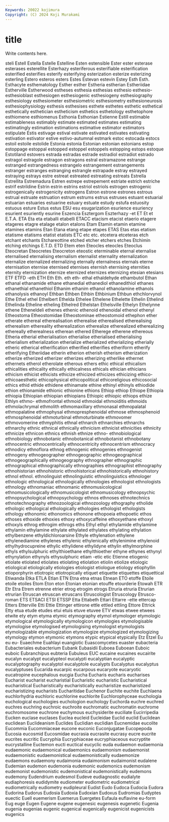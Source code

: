 ```yaml
---
Keywords: 20022 kojimura
Copyright: (C) 2024 Koji Murakami
---
```


# title

Write contents here.



steli Estell Estella Estelle Estelline Esten estensible Ester ester esterase
esterases esterellite Esterhazy esteriferous esterifiable esterification esterified esterifies esterify esterifying
esterization esterize esterizing esterling Estero esteros esters Estes Estevan estevin
Estey Esth Esth. Esthacyte esthematology Esther esther Estheria estherian Estheriidae
Estherville Estherwood estheses esthesia esthesias esthesio esthesio- esthesioblast esthesiogen esthesiogenic
esthesiogeny esthesiography esthesiology esthesiometer esthesiometric esthesiometry esthesioneurosis esthesiophysiology esthesis esthesises
esthete esthetes esthetic esthetical esthetically esthetician estheticism esthetics esthetology esthetophore
esthiomene esthiomenus Esthonia Esthonian Estienne Estill estimable estimableness estimably estimate
estimated estimates estimating estimatingly estimation estimations estimative estimator estimators estipulate
Estis estivage estival estivate estivated estivates estivating estivation estivator estive
estivo-autumnal estmark estoc estocada estocs estoil estoile estolide Estonia estonia
Estonian estonian estonians estop estoppage estoppal estopped estoppel estoppels estopping
estops estoque Estotiland estovers estrada estradas estrade estradiol estradiot estrado
estragol estragole estragon estragons estral estramazone estrange estranged estrangedness estrangelo
estrangement estrangements estranger estranges estranging estrangle estrapade estray estrayed estraying
estrays estre estreat estreated estreating estreats Estrella Estrellita Estremadura Estren
estrepe estrepement estriate estrich estriche estrif estrildine Estrin estrin estrins
estriol estriols estrogen estrogenic estrogenically estrogenicity estrogens Estron estrone estrones
estrous estrual estruate estruation estrum estrums estrus estruses estuant estuarial
estuarian estuaries estuarine estuary estuate estudy estufa estuosity estuous esture
Estus estus ESU esu esugarization esurience esuriency esurient esuriently esurine
Eszencia Esztergom Eszterhazy -et ET Et et E.T.A. ETA Eta
eta etaballi etabelli ETACC etacism etacist etaerio etagere etageres etagre
etalage etalon etalons Etam Etamin etamin etamine etamines etamins Etan
Etana etang etape etapes ETAS Etas etas etatism etatisme etatisms
etatist etatists ETC etc etc. etcetera etceteras etch etchant etchants
Etchareottine etched etcher etchers etches Etchimin etching etchings E.T.D. ETD
Etem eten Eteocles eteocles Eteoclus Eteocretan Eteocretes Eteocreton eteostic eterminable
eternal eternalise eternalised eternalising eternalism eternalist eternality eternalization eternalize eternalized
eternalizing eternally eternalness eternals eterne eternisation eternise eternised eternises eternish
eternising eternities eternity eternization eternize eternized eternizes eternizing etesian etesians
ETF ETFD -eth ETH Eth Eth. eth eth- ethal ethaldehyde
ethambutol Ethan ethanal ethanamide ethane ethanedial ethanediol ethanedithiol ethanes ethanethial
ethanethiol Ethanim ethanim ethanol ethanolamine ethanols ethanolysis ethanoyl Ethban Ethben
Ethbin Ethbinium Ethbun ethchlorvynol Ethe Ethel ethel Ethelbert Ethelda Ethelee
Ethelene Ethelette Ethelin Ethelind Ethelinda Etheline etheling Ethelred Ethelstan Ethelsville
Ethelyn Ethelynne ethene Etheneldeli ethenes ethenic ethenoid ethenoidal ethenol ethenyl
Etheostoma Etheostomidae Etheostominae etheostomoid ethephon ether etherate ethereal etherealisation etherealise
etherealised etherealising etherealism ethereality etherealization etherealize etherealized etherealizing ethereally etherealness
etherean ethered Etherege etherene ethereous Etheria etherial etherialisation etherialise etherialised
etherialising etherialism etherialization etherialize etherialized etherializing etherially etheric etherical etherification
etherified etherifies etheriform etherify etherifying Etheriidae etherin etherion etherish etherism
etherization etherize etherized etherizer etherizes etherizing etherlike ethernet ethernets etherol
etherolate etherous ethers ethic ethical ethicalism ethicalities ethicality ethically ethicalness
ethicals ethician ethicians ethicism ethicist ethicists ethicize ethicized ethicizes ethicizing
ethico- ethicoaesthetic ethicophysical ethicopolitical ethicoreligious ethicosocial ethics ethid ethide ethidene
ethinamate ethine ethinyl ethinyls ethiodide ethion ethionamide ethionic ethionine ethions
Ethiop ethiop Ethiope Ethiopia ethiopia Ethiopian ethiopian ethiopians Ethiopic ethiopic
ethiops ethize Ethlyn ethmo- ethmofrontal ethmoid ethmoidal ethmoiditis ethmoids ethmolachrymal
ethmolith ethmomaxillary ethmonasal ethmopalatal ethmopalatine ethmophysal ethmopresphenoidal ethmose ethmosphenoid ethmosphenoidal
ethmoturbinal ethmoturbinate ethmovomer ethmovomerine ethmyphitis ethnal ethnarch ethnarchies ethnarchs ethnarchy
ethnic ethnical ethnically ethnicism ethnicist ethnicities ethnicity ethnicize ethnicon ethnics
ethnish ethnize ethno- ethnobiological ethnobiology ethnobotanic ethnobotanical ethnobotanist ethnobotany ethnocentric
ethnocentrically ethnocentricity ethnocentrism ethnocracy ethnodicy ethnoflora ethnog ethnogenic ethnogenies ethnogenist
ethnogeny ethnogeographer ethnogeographic ethnogeographical ethnogeographically ethnogeography ethnographer ethnographic ethnographical ethnographically
ethnographies ethnographist ethnography ethnohistorian ethnohistoric ethnohistorical ethnohistorically ethnohistory ethnol ethnol.
ethnolinguist ethnolinguistic ethnolinguistics ethnologer ethnologic ethnological ethnologically ethnologies ethnologist ethnologists
ethnology ethnomaniac ethnomanic ethnomusicological ethnomusicologically ethnomusicologist ethnomusicology ethnopsychic ethnopsychological ethnopsychology
ethnos ethnoses ethnotechnics ethnotechnography ethnozoological ethnozoology ethography etholide ethologic ethological
ethologically ethologies ethologist ethologists ethology ethonomic ethonomics ethonone ethopoeia ethopoetic
ethos ethoses ethoxide ethoxies ethoxy ethoxycaffeine ethoxyethane ethoxyl ethoxyls ethrog
ethrogim ethrogs eths Ethyl ethyl ethylamide ethylamime ethylamin ethylamine ethylate
ethylated ethylates ethylating ethylation ethylbenzene ethyldichloroarsine Ethyle ethylenation ethylene ethylenediamine
ethylenes ethylenic ethylenically ethylenimine ethylenoid ethylhydrocupreine ethylic ethylidene ethylidyne ethylin
ethylmorphine ethyls ethylsulphuric ethylthioethane ethylthioether ethyne ethynes ethynyl ethynylation ethynyls
ethysulphuric etiam -etic etic Etienne etiogenic etiolate etiolated etiolates etiolating
etiolation etiolin etiolize etiologic etiological etiologically etiologies etiologist etiologue etiology
etiophyllin etioporphyrin etiotropic etiotropically etiquet etiquette etiquettes etiquettical Etiwanda Etka
ETLA Etlan ETN Etna etna etnas Etnean ETO etoffe Etoile
etoile etoiles Etom Eton eton Etonian etonian etouffe etourderie Etowah
ETR Etr Etra Etrem etrenne etrier etrog etrogim etrogs Etruria
etruria Etrurian etrurian Etruscan etruscan etruscans Etruscologist Etruscology Etrusco-roman ETS
ETSACI ETSI ETSSP Etta Ettabeth Ettari Ettarre -ette ettercap Etters
Etterville Etti Ettie Ettinger ettirone ettle ettled ettling Ettore Ettrick
Etty etua etude etudes etui etuis etuve etuvee ETV etwas
etwee etwees etwite ety etym etyma etymic etymography etymol etymologer
etymologic etymological etymologically etymologicon etymologies etymologisable etymologise etymologised etymologising etymologist
etymologists etymologizable etymologization etymologize etymologized etymologizing etymology etymon etymonic etymons
etypic etypical etypically Etz Etzel Eu eu eu- Euaechme Euahlayi
euangiotic Euascomycetes euaster eubacteria Eubacteriales eubacterium Eubank Eubasidii Euboea Euboean
Euboic euboic Eubranchipus eubteria Eubuleus EUC eucaine eucaines eucairite eucalyn
eucalypt eucalypteol eucalypti eucalyptian eucalyptic eucalyptography eucalyptol eucalyptole eucalypts Eucalyptus
eucalyptus eucalyptuses Eucarida eucarpic eucarpous eucaryote eucaryotic eucatropine eucephalous eucgia
Eucha Eucharis eucharis eucharises Eucharist eucharist eucharistial Eucharistic eucharistic Eucharistical
eucharistical Eucharistically eucharistically eucharistize eucharistized eucharistizing eucharists Eucharitidae Euchenor Euchite
euchite Euchlaena euchlorhydria euchloric euchlorine euchlorite Euchlorophyceae euchologia euchological euchologies
euchologion euchology Euchorda euchre euchred euchres euchring euchroic euchroite euchromatic
euchromatin euchrome euchromosome euchrone euchymous euchysiderite euciliate Eucirripedia Eucken euclase
euclases Euclea eucleid Eucleidae Euclid euclid Euclidean euclidean Euclideanism Euclides
Euclidian euclidian Eucnemidae eucolite Eucommia Eucommiaceae eucone euconic Euconjugatae Eucopepoda
Eucosia eucosmid Eucosmidae eucrasia eucrasite eucrasy eucre eucrite eucrites eucritic
Eucryphia Eucryphiaceae eucryphiaceous eucryptite eucrystalline Euctemon eucti euctical eucyclic euda
eudaemon eudaemonia eudaemonic eudaemonical eudaemonics eudaemonism eudaemonist eudaemonistic eudaemonistical eudaemonistically
eudaemonize eudaemons eudaemony eudaimonia eudaimonism eudaimonist eudalene Eudemian eudemon eudemonia
eudemonic eudemonics eudemonism eudemonist eudemonistic eudemonistical eudemonistically eudemons eudemony Eudendrium
eudesmol Eudeve eudiagnostic eudialyte eudiaphoresis eudidymite eudiometer eudiometric eudiometrical eudiometrically
eudiometry eudipleural Eudist Eudo Eudoca Eudocia Eudora Eudorina Eudorus Eudosia
Eudoxia Eudoxian Eudoxus Eudromias Eudyptes euectic Euell euemerism Euemerus Euergetes
Eufaula euflavine eu-form Eug euge Eugen Eugene eugene eugenesic eugenesis
eugenetic Eugenia eugenia eugenias eugenic eugenical eugenically eugenicist eugenicists eugenics
